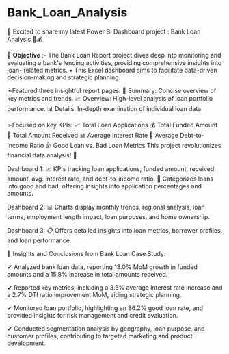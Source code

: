 # Bank_Loan_Analysis
🚀 Excited to share my latest Power BI Dashboard project : Bank Loan Analysis 💼💰

📌 𝐎𝐛𝐣𝐞𝐜𝐭𝐢𝐯𝐞 :-
The Bank Loan Report project dives deep into monitoring and evaluating a bank's lending activities, providing comprehensive insights into loan- related metrics.
▪️ This Excel dashboard aims to facilitate data-driven decision-making and strategic planning.

➣Featured three insightful report pages:
📝 Summary: Concise overview of key metrics and trends.
📈 Overview: High-level analysis of loan portfolio performance.
📊 Details: In-depth examination of individual loan data.

➣Focused on key KPIs:
📈 Total Loan Applications
💰 Total Funded Amount
💸 Total Amount Received
📊 Average Interest Rate
🔄 Average Debt-to-Income Ratio
👍 Good Loan vs. Bad Loan Metrics
This project revolutionizes financial data analysis! 🌟

Dashboard 1: 📈 KPIs tracking loan applications, funded amount, received amount, avg. interest rate, and debt-to-income ratio. 🏦 Categorizes loans into good and bad, offering insights into application percentages and amounts.

Dashboard 2: 📊 Charts display monthly trends, regional analysis, loan terms, employment length impact, loan purposes, and home ownership.

Dashboard 3: 📋 Offers detailed insights into loan metrics, borrower profiles, and loan performance.

🚀 Insights and Conclusions from Bank Loan Case Study:

✔ Analyzed bank loan data, reporting 13.0% MoM growth in funded amounts and a 15.8% increase in total amounts received.

✔ Reported key metrics, including a 3.5% average interest rate increase and a 2.7% DTI ratio improvement MoM, aiding strategic planning.

✔ Monitored loan portfolio, highlighting an 86.2% good loan rate, and provided insights for risk management and credit evaluation.

✔ Conducted segmentation analysis by geography, loan purpose, and customer profiles, contributing to targeted marketing and product development.
